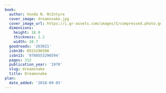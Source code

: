 ```yaml
---
book:
  author: Vonda N. McIntyre
  cover_image: dreamsnake.jpg
  cover_image_url: https://i.gr-assets.com/images/S/compressed.photo.goodreads.com/books/1440756641l/263021._SY160_.jpg
  dimensions:
    height: 18.0
    thickness: 2.2
    width: 10.7
  goodreads: '263021'
  isbn10: 0553296590
  isbn13: '9780553296594'
  pages: 312
  publication_year: '1978'
  slug: dreamsnake
  title: Dreamsnake
plan:
  date_added: '2018-09-03'
---
```

